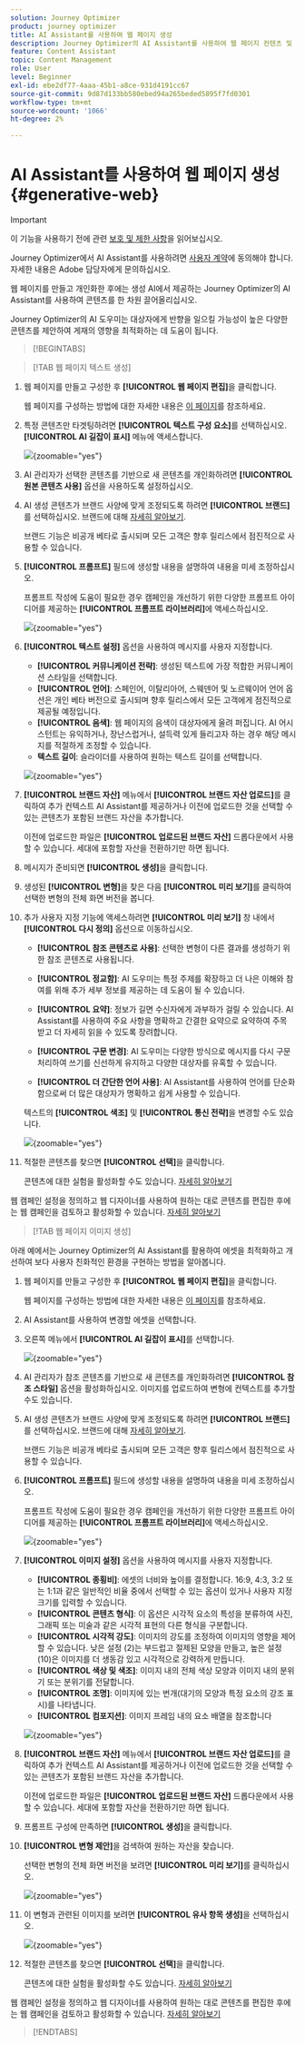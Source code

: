 ```yaml
---
solution: Journey Optimizer
product: journey optimizer
title: AI Assistant를 사용하여 웹 페이지 생성
description: Journey Optimizer의 AI Assistant를 사용하여 웹 페이지 컨텐츠 및 자산 생성을 시작합니다.
feature: Content Assistant
topic: Content Management
role: User
level: Beginner
exl-id: ebe2df77-4aaa-45b1-a8ce-931d4191cc67
source-git-commit: 9d87d133bb580ebed94a265beded5895f7fd0301
workflow-type: tm+mt
source-wordcount: '1066'
ht-degree: 2%

---
```


# AI Assistant를 사용하여 웹 페이지 생성 {#generative-web}

>[!IMPORTANT]
>
>이 기능을 사용하기 전에 관련 [보호 및 제한 사항](gs-generative.md#generative-guardrails)을 읽어보십시오.
></br>
>
>Journey Optimizer에서 AI Assistant를 사용하려면 [사용자 계약](https://www.adobe.com/legal/licenses-terms/adobe-dx-gen-ai-user-guidelines.html)에 동의해야 합니다. 자세한 내용은 Adobe 담당자에게 문의하십시오.

웹 페이지를 만들고 개인화한 후에는 생성 AI에서 제공하는 Journey Optimizer의 AI Assistant를 사용하여 콘텐츠를 한 차원 끌어올리십시오.

Journey Optimizer의 AI 도우미는 대상자에게 반향을 일으킬 가능성이 높은 다양한 콘텐츠를 제안하여 게재의 영향을 최적화하는 데 도움이 됩니다.

>[!BEGINTABS]

>[!TAB 웹 페이지 텍스트 생성]

1. 웹 페이지를 만들고 구성한 후 **[!UICONTROL 웹 페이지 편집]**&#x200B;을 클릭합니다.

   웹 페이지를 구성하는 방법에 대한 자세한 내용은 [이 페이지](../web/create-web.md)를 참조하세요.

1. 특정 콘텐츠만 타겟팅하려면 **[!UICONTROL 텍스트 구성 요소]**&#x200B;를 선택하십시오. **[!UICONTROL AI 길잡이 표시]** 메뉴에 액세스합니다.

   ![](assets/web-gen-full-1.png){zoomable="yes"}

1. AI 관리자가 선택한 콘텐츠를 기반으로 새 콘텐츠를 개인화하려면 **[!UICONTROL 원본 콘텐츠 사용]** 옵션을 사용하도록 설정하십시오.

1. AI 생성 콘텐츠가 브랜드 사양에 맞게 조정되도록 하려면 **[!UICONTROL 브랜드]**&#x200B;를 선택하십시오. 브랜드에 대해 [자세히 알아보기](brands.md).

   브랜드 기능은 비공개 베타로 출시되며 모든 고객은 향후 릴리스에서 점진적으로 사용할 수 있습니다.

1. **[!UICONTROL 프롬프트]** 필드에 생성할 내용을 설명하여 내용을 미세 조정하십시오.

   프롬프트 작성에 도움이 필요한 경우 캠페인을 개선하기 위한 다양한 프롬프트 아이디어를 제공하는 **[!UICONTROL 프롬프트 라이브러리]**&#x200B;에 액세스하십시오.

   ![](assets/web-gen-full-2.png){zoomable="yes"}

1. **[!UICONTROL 텍스트 설정]** 옵션을 사용하여 메시지를 사용자 지정합니다.

   * **[!UICONTROL 커뮤니케이션 전략]**: 생성된 텍스트에 가장 적합한 커뮤니케이션 스타일을 선택합니다.
   * **[!UICONTROL 언어]**: 스페인어, 이탈리아어, 스웨덴어 및 노르웨이어 언어 옵션은 개인 베타 버전으로 출시되며 향후 릴리스에서 모든 고객에게 점진적으로 제공될 예정입니다.
   * **[!UICONTROL 음색]**: 웹 페이지의 음색이 대상자에게 울려 퍼집니다. AI 어시스턴트는 유익하거나, 장난스럽거나, 설득력 있게 들리고자 하는 경우 해당 메시지를 적절하게 조정할 수 있습니다.
   * **텍스트 길이**: 슬라이더를 사용하여 원하는 텍스트 길이를 선택합니다.

   ![](assets/web-gen-full-3.png){zoomable="yes"}

1. **[!UICONTROL 브랜드 자산]** 메뉴에서 **[!UICONTROL 브랜드 자산 업로드]**&#x200B;를 클릭하여 추가 컨텍스트 AI Assistant를 제공하거나 이전에 업로드한 것을 선택할 수 있는 콘텐츠가 포함된 브랜드 자산을 추가합니다.

   이전에 업로드한 파일은 **[!UICONTROL 업로드된 브랜드 자산]** 드롭다운에서 사용할 수 있습니다. 세대에 포함할 자산을 전환하기만 하면 됩니다.

1. 메시지가 준비되면 **[!UICONTROL 생성]**&#x200B;을 클릭합니다.

1. 생성된 **[!UICONTROL 변형]**&#x200B;을 찾은 다음 **[!UICONTROL 미리 보기]**&#x200B;를 클릭하여 선택한 변형의 전체 화면 버전을 봅니다.

1. 추가 사용자 지정 기능에 액세스하려면 **[!UICONTROL 미리 보기]** 창 내에서 **[!UICONTROL 다시 정의]** 옵션으로 이동하십시오.

   * **[!UICONTROL 참조 콘텐츠로 사용]**: 선택한 변형이 다른 결과를 생성하기 위한 참조 콘텐츠로 사용됩니다.

   * **[!UICONTROL 정교함]**: AI 도우미는 특정 주제를 확장하고 더 나은 이해와 참여를 위해 추가 세부 정보를 제공하는 데 도움이 될 수 있습니다.

   * **[!UICONTROL 요약]**: 정보가 길면 수신자에게 과부하가 걸릴 수 있습니다. AI Assistant를 사용하여 주요 사항을 명확하고 간결한 요약으로 요약하여 주목 받고 더 자세히 읽을 수 있도록 장려합니다.

   * **[!UICONTROL 구문 변경]**: AI 도우미는 다양한 방식으로 메시지를 다시 구문 처리하여 쓰기를 신선하게 유지하고 다양한 대상자를 유혹할 수 있습니다.

   * **[!UICONTROL 더 간단한 언어 사용]**: AI Assistant를 사용하여 언어를 단순화함으로써 더 많은 대상자가 명확하고 쉽게 사용할 수 있습니다.

   텍스트의 **[!UICONTROL 색조]** 및 **[!UICONTROL 통신 전략]**&#x200B;을 변경할 수도 있습니다.

   ![](assets/web-gen-full-4.png){zoomable="yes"}

1. 적절한 콘텐츠를 찾으면 **[!UICONTROL 선택]**&#x200B;을 클릭합니다.

   콘텐츠에 대한 실험을 활성화할 수도 있습니다. [자세히 알아보기](generative-experimentation.md)

웹 캠페인 설정을 정의하고 웹 디자이너를 사용하여 원하는 대로 콘텐츠를 편집한 후에는 웹 캠페인을 검토하고 활성화할 수 있습니다. [자세히 알아보기](../web/create-web.md#activate-web-campaign)

>[!TAB 웹 페이지 이미지 생성]

아래 예에서는 Journey Optimizer의 AI Assistant를 활용하여 에셋을 최적화하고 개선하여 보다 사용자 친화적인 환경을 구현하는 방법을 알아봅니다.

1. 웹 페이지를 만들고 구성한 후 **[!UICONTROL 웹 페이지 편집]**&#x200B;을 클릭합니다.

   웹 페이지를 구성하는 방법에 대한 자세한 내용은 [이 페이지](../web/create-web.md)를 참조하세요.

1. AI Assistant를 사용하여 변경할 에셋을 선택합니다.

1. 오른쪽 메뉴에서 **[!UICONTROL AI 길잡이 표시]**&#x200B;를 선택합니다.

   ![](assets/web-gen-img-1.png){zoomable="yes"}

1. AI 관리자가 참조 콘텐츠를 기반으로 새 콘텐츠를 개인화하려면 **[!UICONTROL 참조 스타일]** 옵션을 활성화하십시오. 이미지를 업로드하여 변형에 컨텍스트를 추가할 수도 있습니다.

1. AI 생성 콘텐츠가 브랜드 사양에 맞게 조정되도록 하려면 **[!UICONTROL 브랜드]**&#x200B;를 선택하십시오. 브랜드에 대해 [자세히 알아보기](brands.md).

   브랜드 기능은 비공개 베타로 출시되며 모든 고객은 향후 릴리스에서 점진적으로 사용할 수 있습니다.

1. **[!UICONTROL 프롬프트]** 필드에 생성할 내용을 설명하여 내용을 미세 조정하십시오.

   프롬프트 작성에 도움이 필요한 경우 캠페인을 개선하기 위한 다양한 프롬프트 아이디어를 제공하는 **[!UICONTROL 프롬프트 라이브러리]**&#x200B;에 액세스하십시오.

   ![](assets/web-gen-img-2.png){zoomable="yes"}

1. **[!UICONTROL 이미지 설정]** 옵션을 사용하여 메시지를 사용자 지정합니다.

   * **[!UICONTROL 종횡비]**: 에셋의 너비와 높이를 결정합니다. 16:9, 4:3, 3:2 또는 1:1과 같은 일반적인 비율 중에서 선택할 수 있는 옵션이 있거나 사용자 지정 크기를 입력할 수 있습니다.
   * **[!UICONTROL 콘텐츠 형식]**: 이 옵션은 시각적 요소의 특성을 분류하여 사진, 그래픽 또는 미술과 같은 시각적 표현의 다른 형식을 구분합니다.
   * **[!UICONTROL 시각적 강도]**: 이미지의 강도를 조정하여 이미지의 영향을 제어할 수 있습니다. 낮은 설정 (2)는 부드럽고 절제된 모양을 만들고, 높은 설정 (10)은 이미지를 더 생동감 있고 시각적으로 강력하게 만듭니다.
   * **[!UICONTROL 색상 및 색조]**: 이미지 내의 전체 색상 모양과 이미지 내의 분위기 또는 분위기를 전달합니다.
   * **[!UICONTROL 조명]**: 이미지에 있는 번개(대기의 모양과 특정 요소의 강조 표시)를 나타냅니다.
   * **[!UICONTROL 컴포지션]**: 이미지 프레임 내의 요소 배열을 참조합니다

   ![](assets/web-gen-img-3.png){zoomable="yes"}

1. **[!UICONTROL 브랜드 자산]** 메뉴에서 **[!UICONTROL 브랜드 자산 업로드]**&#x200B;를 클릭하여 추가 컨텍스트 AI Assistant를 제공하거나 이전에 업로드한 것을 선택할 수 있는 콘텐츠가 포함된 브랜드 자산을 추가합니다.

   이전에 업로드한 파일은 **[!UICONTROL 업로드된 브랜드 자산]** 드롭다운에서 사용할 수 있습니다. 세대에 포함할 자산을 전환하기만 하면 됩니다.

1. 프롬프트 구성에 만족하면 **[!UICONTROL 생성]**&#x200B;을 클릭합니다.

1. **[!UICONTROL 변형 제안]**&#x200B;을 검색하여 원하는 자산을 찾습니다.

   선택한 변형의 전체 화면 버전을 보려면 **[!UICONTROL 미리 보기]**&#x200B;를 클릭하십시오.

   ![](assets/web-gen-img-4.png){zoomable="yes"}

1. 이 변형과 관련된 이미지를 보려면 **[!UICONTROL 유사 항목 생성]**&#x200B;을 선택하십시오.

   ![](assets/web-gen-img-5.png){zoomable="yes"}

1. 적절한 콘텐츠를 찾으면 **[!UICONTROL 선택]**&#x200B;을 클릭합니다.

   콘텐츠에 대한 실험을 활성화할 수도 있습니다. [자세히 알아보기](generative-experimentation.md)

웹 캠페인 설정을 정의하고 웹 디자이너를 사용하여 원하는 대로 콘텐츠를 편집한 후에는 웹 캠페인을 검토하고 활성화할 수 있습니다. [자세히 알아보기](../web/create-web.md#activate-web-campaign)

>[!ENDTABS]
